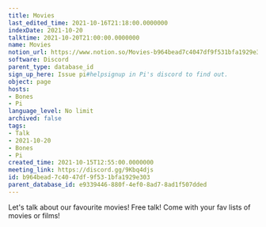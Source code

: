 ```yaml
---
title: Movies
last_edited_time: 2021-10-16T21:18:00.0000000
indexDate: 2021-10-20
talktime: 2021-10-20T21:00:00.0000000
name: Movies
notion_url: https://www.notion.so/Movies-b964bead7c4047df9f531bfa1929e303
software: Discord
parent_type: database_id
sign_up_here: Issue pi#helpsignup in Pi's discord to find out.
object: page
hosts:
- Bones
- Pi
language_level: No limit
archived: false
tags:
- Talk
- 2021-10-20
- Bones
- Pi
created_time: 2021-10-15T12:55:00.0000000
meeting_link: https://discord.gg/9Kbq4djs
id: b964bead-7c40-47df-9f53-1bfa1929e303
parent_database_id: e9339446-880f-4ef0-8ad7-8ad1f507dded
---
```


Let's talk about our favourite movies!
Free talk! Come with your fav lists of movies or films!


